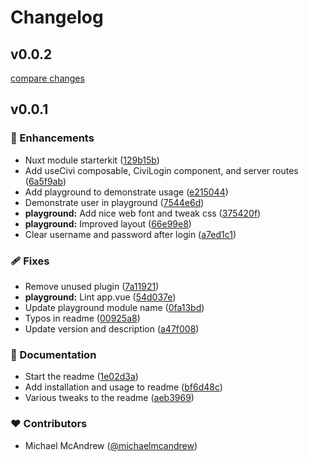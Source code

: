 # Changelog


## v0.0.2

[compare changes](https://github.com/michaelmcandrew/nuxt-civicrm/compare/v0.0.1...v0.0.2)

## v0.0.1


### 🚀 Enhancements

- Nuxt module starterkit ([129b15b](https://github.com/michaelmcandrew/nuxt-civicrm/commit/129b15b))
- Add useCivi composable, CiviLogin component, and server routes ([6a5f9ab](https://github.com/michaelmcandrew/nuxt-civicrm/commit/6a5f9ab))
- Add playground to demonstrate usage ([e215044](https://github.com/michaelmcandrew/nuxt-civicrm/commit/e215044))
- Demonstrate user in playground ([7544e6d](https://github.com/michaelmcandrew/nuxt-civicrm/commit/7544e6d))
- **playground:** Add nice web font and tweak css ([375420f](https://github.com/michaelmcandrew/nuxt-civicrm/commit/375420f))
- **playground:** Improved layout ([66e99e8](https://github.com/michaelmcandrew/nuxt-civicrm/commit/66e99e8))
- Clear username and password after login ([a7ed1c1](https://github.com/michaelmcandrew/nuxt-civicrm/commit/a7ed1c1))

### 🩹 Fixes

- Remove unused plugin ([7a11921](https://github.com/michaelmcandrew/nuxt-civicrm/commit/7a11921))
- **playground:** Lint app.vue ([54d037e](https://github.com/michaelmcandrew/nuxt-civicrm/commit/54d037e))
- Update playground module name ([0fa13bd](https://github.com/michaelmcandrew/nuxt-civicrm/commit/0fa13bd))
- Typos in readme ([00925a8](https://github.com/michaelmcandrew/nuxt-civicrm/commit/00925a8))
- Update version and description ([a47f008](https://github.com/michaelmcandrew/nuxt-civicrm/commit/a47f008))

### 📖 Documentation

- Start the readme ([1e02d3a](https://github.com/michaelmcandrew/nuxt-civicrm/commit/1e02d3a))
- Add installation and usage to readme ([bf6d48c](https://github.com/michaelmcandrew/nuxt-civicrm/commit/bf6d48c))
- Various tweaks to the readme ([aeb3969](https://github.com/michaelmcandrew/nuxt-civicrm/commit/aeb3969))

### ❤️ Contributors

- Michael McAndrew ([@michaelmcandrew](https://github.com/michaelmcandrew))

